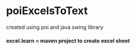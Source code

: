 # poiExcelsToText
created using poi and java swing library 
#### excel.learn = maven project to create excel sheet
